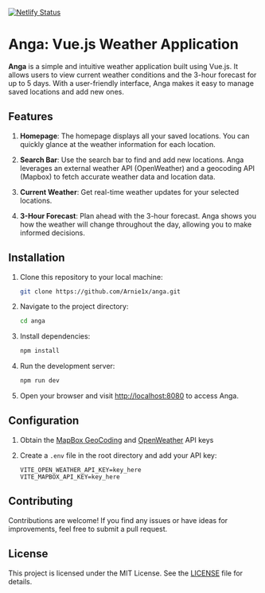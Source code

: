 [![Netlify Status](https://api.netlify.com/api/v1/badges/ac508cad-005f-4a52-ac56-79f307b6e862/deploy-status)](https://anga-weather.netlify.app/)

# Anga: Vue.js Weather Application

**Anga** is a simple and intuitive weather application built using Vue.js. It allows users to view current weather conditions and the 3-hour forecast for up to 5 days. With a user-friendly interface, Anga makes it easy to manage saved locations and add new ones.

## Features

1. **Homepage**: The homepage displays all your saved locations. You can quickly glance at the weather information for each location.

2. **Search Bar**: Use the search bar to find and add new locations. Anga leverages an external weather API (OpenWeather) and a geocoding API (Mapbox) to fetch accurate weather data and location data.

3. **Current Weather**: Get real-time weather updates for your selected locations.

4. **3-Hour Forecast**: Plan ahead with the 3-hour forecast. Anga shows you how the weather will change throughout the day, allowing you to make informed decisions.

## Installation

1. Clone this repository to your local machine:

   ```bash
   git clone https://github.com/Arnie1x/anga.git
   ```

2. Navigate to the project directory:

   ```bash
   cd anga
   ```

3. Install dependencies:

   ```bash
   npm install
   ```

4. Run the development server:

   ```bash
   npm run dev
   ```

5. Open your browser and visit [http://localhost:8080](http://localhost:8080) to access Anga.

## Configuration

1. Obtain the [MapBox GeoCoding](https://www.mapbox.com/geocoding) and [OpenWeather](https://openweathermap.org/api) API keys

2. Create a `.env` file in the root directory and add your API key:

   ```env
   VITE_OPEN_WEATHER_API_KEY=key_here
   VITE_MAPBOX_API_KEY=key_here
   ```

## Contributing

Contributions are welcome! If you find any issues or have ideas for improvements, feel free to submit a pull request.

## License

This project is licensed under the MIT License. See the [LICENSE](LICENSE) file for details.
